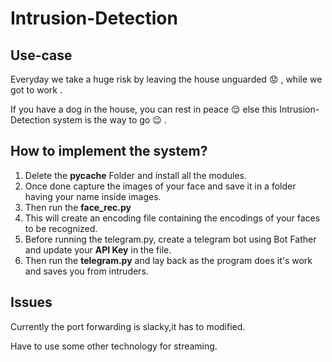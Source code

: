 # Intrusion-Detection

## Use-case
 Everyday we take a huge risk by leaving the house unguarded 	:worried: , while we got to work .
 
 If you have a dog in the house, you can rest in peace :relieved: else this Intrusion-Detection system is the way to go :wink: .

## How to implement the system?

1. Delete the **__pycache__** Folder and install all the modules.
2. Once done capture the images of your face and save it in a folder having your name inside images.
3. Then run the **face_rec.py**
4. This will create an encoding file containing the encodings of your faces to be recognized.
5. Before running the telegram.py, create a telegram bot using Bot Father and update your **API Key** in the file.
6. Then run the **telegram.py** and lay back as the program does it's work and saves you from intruders.

## Issues

 Currently the port forwarding is slacky,it has to modified.
 
 Have to use some other technology for streaming.
